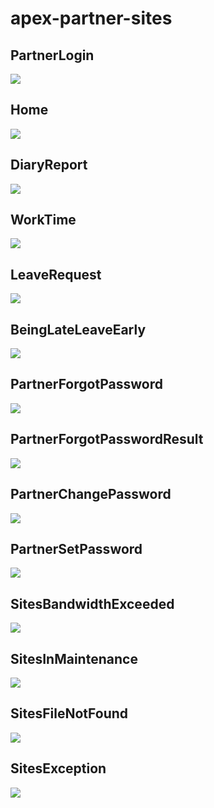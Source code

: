 # apex-partner-sites
## PartnerLogin
<img src="http://f.st-hatena.com/images/fotolife/t/tyoshikawa1106/20160216/20160216211754.png" />

## Home
<img src="http://f.st-hatena.com/images/fotolife/t/tyoshikawa1106/20160308/20160308184701.png" />

## DiaryReport
<img src="http://f.st-hatena.com/images/fotolife/t/tyoshikawa1106/20160308/20160308184702.png" />

## WorkTime
<img src="http://f.st-hatena.com/images/fotolife/t/tyoshikawa1106/20160308/20160308184703.png" />

## LeaveRequest
<img src="http://f.st-hatena.com/images/fotolife/t/tyoshikawa1106/20160308/20160308184704.png" />

## BeingLateLeaveEarly
<img src="http://f.st-hatena.com/images/fotolife/t/tyoshikawa1106/20160308/20160308184706.png" />

## PartnerForgotPassword
<img src="http://f.st-hatena.com/images/fotolife/t/tyoshikawa1106/20160308/20160308184707.png" />

## PartnerForgotPasswordResult
<img src="http://f.st-hatena.com/images/fotolife/t/tyoshikawa1106/20160308/20160308184709.png" />

## PartnerChangePassword
<img src="http://f.st-hatena.com/images/fotolife/t/tyoshikawa1106/20160308/20160308184708.png" />

## PartnerSetPassword
<img src="http://f.st-hatena.com/images/fotolife/t/tyoshikawa1106/20160308/20160308184710.png" />

## SitesBandwidthExceeded
<img src="http://f.st-hatena.com/images/fotolife/t/tyoshikawa1106/20160308/20160308185829.png" />

## SitesInMaintenance
<img src="http://f.st-hatena.com/images/fotolife/t/tyoshikawa1106/20160308/20160308185830.png" />

## SitesFileNotFound
<img src="http://f.st-hatena.com/images/fotolife/t/tyoshikawa1106/20160308/20160308185831.png" />

## SitesException
<img src="http://f.st-hatena.com/images/fotolife/t/tyoshikawa1106/20160308/20160308185832.png" />
